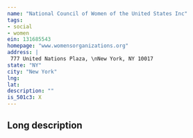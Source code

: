 ```yaml
---
name: "National Council of Women of the United States Inc"
tags:
- social
- women
ein: 131685543
homepage: "www.womensorganizations.org"
address: |
 777 United Nations Plaza, \nNew York, NY 10017
state: "NY"
city: "New York"
lng: 
lat: 
description: ""
is_501c3: X
---
```


## Long description


